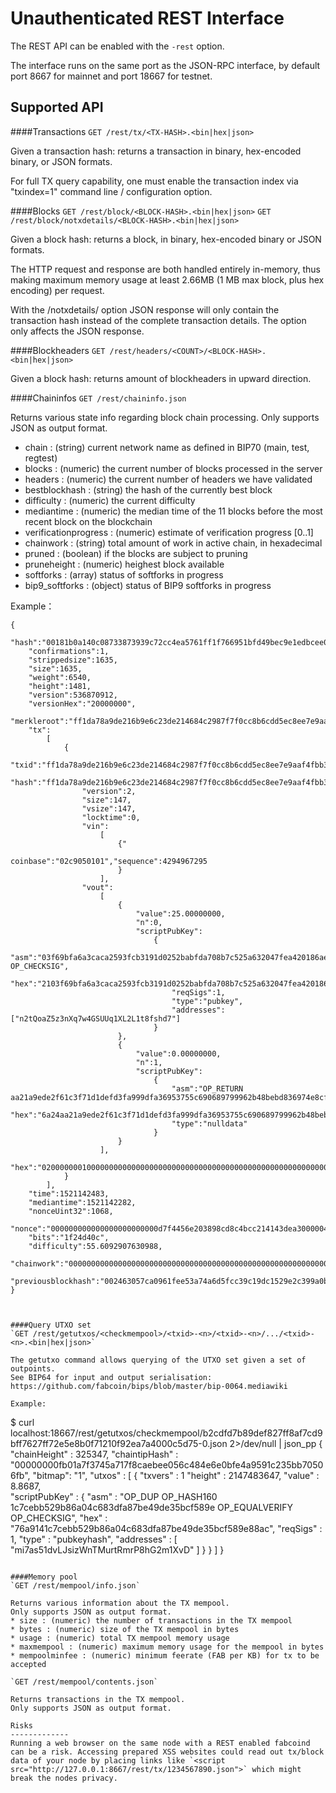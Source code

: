 Unauthenticated REST Interface
==============================

The REST API can be enabled with the `-rest` option.

The interface runs on the same port as the JSON-RPC interface, by default port 8667 for mainnet and port 18667 for testnet.

Supported API
-------------

####Transactions
`GET /rest/tx/<TX-HASH>.<bin|hex|json>`

Given a transaction hash: returns a transaction in binary, hex-encoded binary, or JSON formats.

For full TX query capability, one must enable the transaction index via "txindex=1" command line / configuration option.

####Blocks
`GET /rest/block/<BLOCK-HASH>.<bin|hex|json>`
`GET /rest/block/notxdetails/<BLOCK-HASH>.<bin|hex|json>`

Given a block hash: returns a block, in binary, hex-encoded binary or JSON formats.

The HTTP request and response are both handled entirely in-memory, thus making maximum memory usage at least 2.66MB (1 MB max block, plus hex encoding) per request.

With the /notxdetails/ option JSON response will only contain the transaction hash instead of the complete transaction details. The option only affects the JSON response.

####Blockheaders
`GET /rest/headers/<COUNT>/<BLOCK-HASH>.<bin|hex|json>`

Given a block hash: returns <COUNT> amount of blockheaders in upward direction.

####Chaininfos
`GET /rest/chaininfo.json`

Returns various state info regarding block chain processing.
Only supports JSON as output format.
* chain : (string) current network name as defined in BIP70 (main, test, regtest)
* blocks : (numeric) the current number of blocks processed in the server
* headers : (numeric) the current number of headers we have validated
* bestblockhash : (string) the hash of the currently best block
* difficulty : (numeric) the current difficulty
* mediantime : (numeric) the median time of the 11 blocks before the most recent block on the blockchain
* verificationprogress : (numeric) estimate of verification progress [0..1]
* chainwork : (string) total amount of work in active chain, in hexadecimal
* pruned : (boolean) if the blocks are subject to pruning
* pruneheight : (numeric) heighest block available
* softforks : (array) status of softforks in progress
* bip9_softforks : (object) status of BIP9 softforks in progress

Example：
```
{
	"hash":"00181b0a140c08733873939c72cc4ea5761ff1f766951bfd49bec9e1edbcee0f",
	"confirmations":1,
	"strippedsize":1635,
	"size":1635,
	"weight":6540,
	"height":1481,
	"version":536870912,
	"versionHex":"20000000",
	"merkleroot":"ff1da78a9de216b9e6c23de214684c2987f7f0cc8b6cdd5ec8ee7e9aaf4fbb37",
	"tx":
		[
			{
				"txid":"ff1da78a9de216b9e6c23de214684c2987f7f0cc8b6cdd5ec8ee7e9aaf4fbb37",
				"hash":"ff1da78a9de216b9e6c23de214684c2987f7f0cc8b6cdd5ec8ee7e9aaf4fbb37",
				"version":2,
				"size":147,
				"vsize":147,
				"locktime":0,
				"vin":
					[
						{"
							coinbase":"02c9050101","sequence":4294967295
						}
					],
				"vout":
					[
						{
							"value":25.00000000,
							"n":0,
							"scriptPubKey":
								{
									"asm":"03f69bfa6a3caca2593fcb3191d0252babfda708b7c525a632047fea420186ae09 OP_CHECKSIG",
									"hex":"2103f69bfa6a3caca2593fcb3191d0252babfda708b7c525a632047fea420186ae09ac",
									"reqSigs":1,
									"type":"pubkey",
									"addresses":["n2tQoaZ5z3nXq7w4GSUUq1XL2L1t8fshd7"]
								}
						},
						{
							"value":0.00000000,
							"n":1,
							"scriptPubKey":
								{
									"asm":"OP_RETURN aa21a9ede2f61c3f71d1defd3fa999dfa36953755c690689799962b48bebd836974e8cf9",
									"hex":"6a24aa21a9ede2f61c3f71d1defd3fa999dfa36953755c690689799962b48bebd836974e8cf9",
									"type":"nulldata"
								}
						}
					],
				"hex":"02000000010000000000000000000000000000000000000000000000000000000000000000ffffffff0502c9050101ffffffff0200f9029500000000232103f69bfa6a3caca2593fcb3191d0252babfda708b7c525a632047fea420186ae09ac0000000000000000266a24aa21a9ede2f61c3f71d1defd3fa999dfa36953755c690689799962b48bebd836974e8cf900000000"
			}
		],
	"time":1521142483,
	"mediantime":1521142282,
	"nonceUint32":1068,
	"nonce":"000000000000000000000000d7f4456e203898cd8c4bcc214143dea30000042c",
	"bits":"1f24d40c",
	"difficulty":55.6092907630988,
	"chainwork":"00000000000000000000000000000000000000000000000000000000002952a3",
	"previousblockhash":"002463057ca0961fee53a74a6d5fcc39c19dc1529e2c399a0bb052f708ae9751"
}



####Query UTXO set
`GET /rest/getutxos/<checkmempool>/<txid>-<n>/<txid>-<n>/.../<txid>-<n>.<bin|hex|json>`

The getutxo command allows querying of the UTXO set given a set of outpoints.
See BIP64 for input and output serialisation:
https://github.com/fabcoin/bips/blob/master/bip-0064.mediawiki

Example:
```
$ curl localhost:18667/rest/getutxos/checkmempool/b2cdfd7b89def827ff8af7cd9bff7627ff72e5e8b0f71210f92ea7a4000c5d75-0.json 2>/dev/null | json_pp
{
   "chainHeight" : 325347,
   "chaintipHash" : "00000000fb01a7f3745a717f8caebee056c484e6e0bfe4a9591c235bb70506fb",
   "bitmap": "1",
   "utxos" : [
      {
         "txvers" : 1
         "height" : 2147483647,
         "value" : 8.8687,		 
         "scriptPubKey" : {
            "asm" : "OP_DUP OP_HASH160 1c7cebb529b86a04c683dfa87be49de35bcf589e OP_EQUALVERIFY OP_CHECKSIG",
            "hex" : "76a9141c7cebb529b86a04c683dfa87be49de35bcf589e88ac",
            "reqSigs" : 1,
            "type" : "pubkeyhash",
            "addresses" : [
               "mi7as51dvLJsizWnTMurtRmrP8hG2m1XvD"
            ]
         }
      }
   ]
}
```

####Memory pool
`GET /rest/mempool/info.json`

Returns various information about the TX mempool.
Only supports JSON as output format.
* size : (numeric) the number of transactions in the TX mempool
* bytes : (numeric) size of the TX mempool in bytes
* usage : (numeric) total TX mempool memory usage
* maxmempool : (numeric) maximum memory usage for the mempool in bytes
* mempoolminfee : (numeric) minimum feerate (FAB per KB) for tx to be accepted

`GET /rest/mempool/contents.json`

Returns transactions in the TX mempool.
Only supports JSON as output format.

Risks
-------------
Running a web browser on the same node with a REST enabled fabcoind can be a risk. Accessing prepared XSS websites could read out tx/block data of your node by placing links like `<script src="http://127.0.0.1:8667/rest/tx/1234567890.json">` which might break the nodes privacy.
